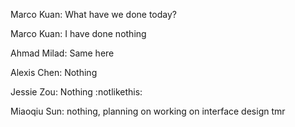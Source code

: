 Marco Kuan: What have we done today?

Marco Kuan: I have done nothing

Ahmad Milad: Same here

Alexis Chen: Nothing

Jessie Zou: Nothing :notlikethis:

Miaoqiu Sun: nothing, planning on working on interface design tmr